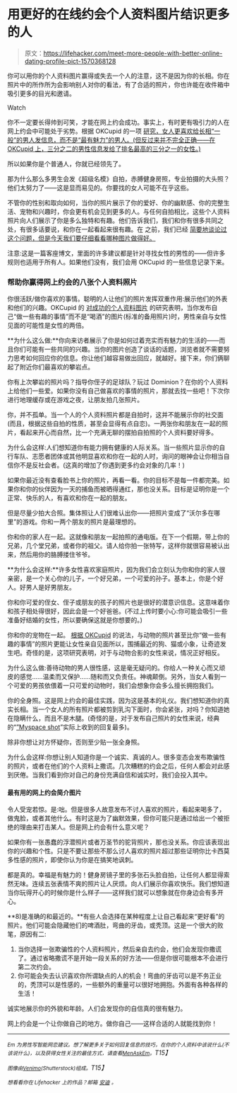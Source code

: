 # 用更好的在线约会个人资料图片结识更多的人

> 原文：<https://lifehacker.com/meet-more-people-with-better-online-dating-profile-pict-1570368128>

你可以用你的个人资料图片赢得或失去一个人的注意，这不是因为你的长相。你在照片中的所作所为会影响别人对你的看法，有了合适的照片，你也许能在收件箱中吸引更多的目光和邀请。

Watch

你不一定要长得帅到可笑，才能在网上约会成功。事实上，有时更有吸引力的人在网上约会中可能处于劣势。根据 OKCupid 的一项 [研究，女人更喜欢给长相“一般”的男人发信息，而不是“最有魅力”的男人。(但反过来并不完全正确——在 OKCupid 上，三分之二的男性信息发给了排名最高的三分之一的女性。)](http://blog.okcupid.com/index.php/your-looks-and-online-dating/)

所以如果你是个普通人，你就已经领先了。

那为什么那么多男生会发《超级名模》自拍，赤膊健身房照，专业拍摄的大头照？他们太努力了——这是显而易见的。你要找的女人可能不在乎这些。

不管你的性别和取向如何，当你的照片展示了你的爱好、你的幽默感、你的完整生活、宠物和兴趣时，你会更有机会见到更多的人。与任何自拍相比，这些个人资料照片向人们展示了你是多么独特和有趣。他们告诉我们，我们和你有很多共同之处，有很多话要说，和你在一起看起来很有趣。在 之前，我们已经 [简要地谈论过这个问题，但是今天我们要仔细看看哪种图片做得好。](http://lifehacker.com/use-interesting-active-photos-instead-of-head-shots-fo-1557828103)

注意:这是一篇客座博文，里面的许多建议都是针对寻找女性的男性的——但许多规则也适用于所有人。如果他们没有，我们会用 OKCupid 的一些信息记录下来。

### 帮助你赢得网上约会的八张个人资料照片

你很活跃/做你喜欢的事情。聪明的人让他们的照片发挥双重作用:展示他们的外表和他们的兴趣。OKCupid 的 [对成功的个人资料图片](http://blog.okcupid.com/index.php/the-4-big-myths-of-profile-pictures/) 的研究表明，当你发布自己“做一些有趣的事情”而不是“喝酒”的图片(标准的备用照片)时，男性亲自与女性见面的可能性是女性的两倍。

**为什么这么做:**你向来访者展示了你是如何过着充实而有魅力的生活的——而且你们可能有一些共同的兴趣。当你的图片创造了谈话的话题，浏览者就不需要努力思考如何回应你的信息。你让他们越容易做出回应，就越好。接下来，你们俩聊起了附近你们最喜欢的攀岩点。

你有上次攀岩的照片吗？指导你侄子的足球队？玩过 Dominion？在你的个人资料上给他们一些爱。如果你没有自己做喜欢的事情的照片，那就去找一些吧！下次你进行地理缓存或在游戏之夜，让朋友拍几张照片。

你，并不孤单。当一个人的个人资料照片都是自拍时，这并不能展示你的社交面(而且，根据这些自拍的性质，甚至会显得有点自恋)。一两张你和朋友在一起的照片，看起来开心而自然，比一个充满无聊的摆拍自拍照的个人资料要好得多。

为什么会这样:人们想知道你有能力拥有健康的人际关系。当一些照片显示你的自行车队、志愿者团体或其他明显喜欢和你在一起的人时，询问的眼神会让你相当自信你不是反社会者。(这真的增加了你遇到更多约会对象的几率！)

如果你最近没有查看脸书上你的照片，再看一看。你的目标不是每一件都完美。如果你和你的伙伴因为一天的捕鱼而被晒得通红，那也没关系。目标是证明你是一个正常、快乐的人，有喜欢和你在一起的朋友。

但是尽量少拍大合照。集体照让人们很难认出你——把照片变成了“沃尔多在哪里”的游戏。你和一两个朋友的照片是最理想的。

你和你的家人在一起。这就像和朋友一起拍照的通电版。在下一个假期，带上你的兄弟，几个堂兄弟，或者你的祖父。请人给你拍一张特写，这样你就很容易被认出来，然后用你的胳膊搂住爷爷。

**为什么会这样:**许多女性喜欢家庭照片，因为我们会立刻认为你和你的家人很亲密，是一个关心你的儿子，一个好兄弟，一个可爱的孙子。基本上，你是个好人。好男人是好男朋友。

你和你可爱的侄女、侄子或朋友的孩子的照片也是很好的潜意识信息。这意味着你和孩子相处得很好，因此会是一个好爸爸。(不过上传时要小心:你可能会吸引一些准备好结婚的女性，所以要确保这就是你想要的。)

你和你的宠物在一起。 [根据 OKCupid](http://blog.okcupid.com/index.php/the-4-big-myths-of-profile-pictures/) 的说法，与动物的照片甚至比你“做一些有趣的事情”的照片更能让女性亲自见面所以，围捕最近的狗、猫或小象，让奇迹发生吧。奇怪的是，这项研究表明，对于与动物合影的女性来说，情况正好相反。

为什么这么做:善待动物的男人很性感，这是毫无疑问的。你给人一种关心而又顽皮的感觉……温柔而又保护……随和而又负责任。神魂颠倒。另外，当女人看到一个可爱的男孩依偎着一只可爱的动物时，我们会想象你会多么擅长拥抱我们。

你的全身照。这是网上约会的最佳实践，因为这是基本的礼仪。我们想知道你的真实长相。当一个女人的所有照片都被剪到乳沟下面时，你会紧张，对吗？你知道她在隐瞒什么，而且不是木腿。(奇怪的是，对于发布自己照片的女性来说，经典的“[”Myspace shot](http://blog.okcupid.com/index.php/the-4-big-myths-of-profile-pictures/)”实际上收到的回复最多)。

除非你想让对方怀疑你，否则至少贴一张全身照。

为什么会这样:你想让别人知道你是一个诚实、真诚的人。很多变态会发布欺骗性的照片，或者在他们的个人资料上撒谎。几次糟糕的约会之后，任何人都会对此感到厌倦。当我们看到你对自己的身份充满自信和诚实时，我们会投入其中。

#### 最有用的网上约会简介图片

令人受宠若惊。是:咄。但是很多人故意发布不讨人喜欢的照片，看起来喝多了，做鬼脸，或者其他什么。有时这是为了幽默效果，但你可能只是通过给出一个被拒绝的理由来打击某人。但是网上约会有什么意义呢？

如果你有一张愚蠢的浮潜照片或者万圣节的驼背照片，那也没关系。你应该表现出你的兴趣和个性。只是不要让那些不那么讨人喜欢的照片超过那些证明你比卡西莫多性感的照片，即使你认为你是在搞笑地讽刺。

都是真的。幸福是有魅力的！健身房镜子里的多张石头脸自拍，让任何人都显得索然无味。连续五张表情不爽的照片让人厌烦。向人们展示你喜欢快乐。我们想知道当你玩得开心的时候你是什么样子——这样我们就可以想象就在你身边会有多开心。

**8)是准确的和最近的。**有些人会选择在某种程度上让自己看起来“更好看”的照片。他们可能会隐藏他们的啤酒肚，弯曲的牙齿，或秃顶。这是一个很大的败笔，原因有二:

1.  当你选择一张欺骗性的个人资料照片，然后亲自去约会，他们会发现你撒谎了。通过省略撒谎不是开始一段关系的好方法——但是你很可能根本不会进行第二次约会。
2.  你可能会失去认识喜欢你所谓缺点的人的机会！弯曲的牙齿可以是不务正业的，秃顶可以是性感的，一些额外的重量可以很好地拥抱。外面有各种各样的生活！

诚实地展示你的外貌和年龄。人们会发现你的自信真的很有魅力。

网上约会是一个让你做自己的地方。做你自己——这样合适的人就能找到你！

* * *

*<small>Em 为男性写智能网恋建议。想了解更多关于如何回复信息的技巧，在你的个人资料中该说什么(不该说什么)，以及获得女性关注的最佳方式，请查看</small>*[*<small>MenAskEm</small>*](http://menaskem.com)*<small>。</small>T15】*

*<small>图像由</small>*[*<small>Venimo</small>*](http://www.shutterstock.com/pic.mhtml?id=172359356&src=id)*<small>(Shutterstock)组成。</small>T15】*

*<small>想看看你在 Lifehacker 上的作品？邮箱</small>* [*<small>安迪</small>*](mailto:andy@lifehacker.com) *<small>。</small>*